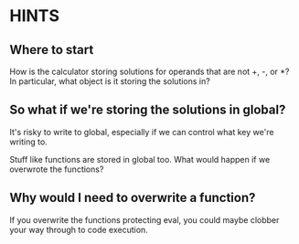 # HINTS

## Where to start

How is the calculator storing solutions for operands that are not +, -, or *? In particular, what object is it storing the solutions in?

## So what if we're storing the solutions in global?

It's risky to write to global, especially if we can control what key we're writing to.

Stuff like functions are stored in global too. What would happen if we overwrote the functions?

## Why would I need to overwrite a function?

If you overwrite the functions protecting eval, you could maybe clobber your way through to code execution.


